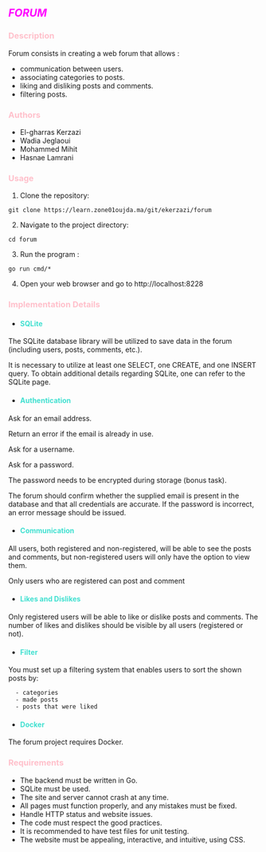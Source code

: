 ## <span style="color:magenta; size : 20px">*FORUM*</span>

### <span style="color:pink">Description

Forum consists in creating a web forum that allows :

- communication between users.
- associating categories to posts.
- liking and disliking posts and comments.
- filtering posts.


### <span style="color:pink">Authors

- El-gharras Kerzazi
- Wadia Jeglaoui
- Mohammed Mihit
- Hasnae Lamrani


### <span style="color:pink">Usage

1. Clone the repository:
``` 
git clone https://learn.zone01oujda.ma/git/ekerzazi/forum
```
2. Navigate to the project directory:
```
cd forum
```
3. Run the program :
```
go run cmd/*
```
4. Open your web browser and go to http://localhost:8228

### <span style="color:pink">Implementation Details

- #### <span style="color:#40E0D0">SQLite
The SQLite database library will be utilized to save data in the forum (including users, posts, comments, etc.).

It is necessary to utilize at least one SELECT, one CREATE, and one INSERT query. To obtain additional details regarding SQLite, one can refer to the SQLite page.

- #### <span style="color:#40E0D0">Authentication
Ask for an email address.

Return an error if the email is already in use.

Ask for a username.

Ask for a password.

The password needs to be encrypted during storage (bonus task).

The forum should confirm whether the supplied email is present in the database and that all credentials are accurate. If the password is incorrect, an error message should be issued.

- #### <span style="color:#40E0D0">Communication
All users, both registered and non-registered, will be able to see the posts and comments, but non-registered users will only have the option to view them.

Only users who are registered can post and comment

- #### <span style="color:#40E0D0">Likes and Dislikes
Only registered users will be able to like or dislike posts and comments.
The number of likes and dislikes should be visible by all users (registered or not).

- #### <span style="color:#40E0D0">Filter

You must set up a filtering system that enables users to sort the shown posts by:

      - categories
      - made posts
      - posts that were liked

- #### <span style="color:#40E0D0">Docker
The forum project requires Docker.

### <span style="color:pink">Requirements

   - The backend must be written in Go.
   - SQLite must be used.
   - The site and server cannot crash at any time.
   - All pages must function properly, and any mistakes must be fixed.
   - Handle HTTP status and website issues.
   - The code must respect the good practices.
   - It is recommended to have test files for unit testing.
   - The website must be appealing, interactive, and intuitive, using CSS.
